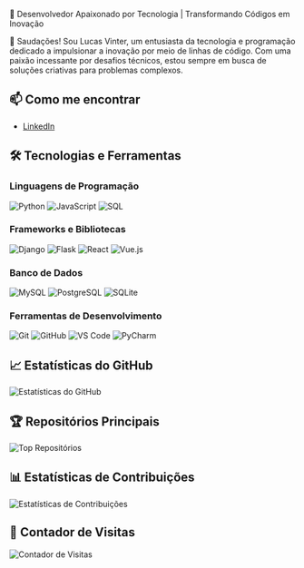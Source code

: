 🚀 Desenvolvedor Apaixonado por Tecnologia | Transformando Códigos em Inovação

👋 Saudações! Sou Lucas Vinter, um entusiasta da tecnologia e programação dedicado a impulsionar a inovação por meio de linhas de código. Com uma paixão incessante por desafios técnicos, estou sempre em busca de soluções criativas para problemas complexos.

## 📫 Como me encontrar
- [LinkedIn](https://linkedin.com/in/LucasVinter)

## 🛠️ Tecnologias e Ferramentas

### Linguagens de Programação
![Python](https://img.shields.io/badge/-Python-3776AB?style=flat-square&logo=python&logoColor=white)
![JavaScript](https://img.shields.io/badge/-JavaScript-F7DF1E?style=flat-square&logo=javascript&logoColor=black)
![SQL](https://img.shields.io/badge/-SQL-4479A1?style=flat-square&logo=postgresql&logoColor=white)

### Frameworks e Bibliotecas
![Django](https://img.shields.io/badge/-Django-092E20?style=flat-square&logo=django&logoColor=white)
![Flask](https://img.shields.io/badge/-Flask-000000?style=flat-square&logo=flask&logoColor=white)
![React](https://img.shields.io/badge/-React-61DAFB?style=flat-square&logo=react&logoColor=black)
![Vue.js](https://img.shields.io/badge/-Vue.js-4FC08D?style=flat-square&logo=vue.js&logoColor=white)

### Banco de Dados
![MySQL](https://img.shields.io/badge/-MySQL-4479A1?style=flat-square&logo=mysql&logoColor=white)
![PostgreSQL](https://img.shields.io/badge/-PostgreSQL-336791?style=flat-square&logo=postgresql&logoColor=white)
![SQLite](https://img.shields.io/badge/-SQLite-003B57?style=flat-square&logo=sqlite&logoColor=white)

### Ferramentas de Desenvolvimento
![Git](https://img.shields.io/badge/-Git-F05032?style=flat-square&logo=git&logoColor=white)
![GitHub](https://img.shields.io/badge/-GitHub-181717?style=flat-square&logo=github&logoColor=white)
![VS Code](https://img.shields.io/badge/-VS%20Code-007ACC?style=flat-square&logo=visual-studio-code&logoColor=white)
![PyCharm](https://img.shields.io/badge/-PyCharm-000000?style=flat-square&logo=pycharm&logoColor=white)

## 📈 Estatísticas do GitHub
![Estatísticas do GitHub](https://github-readme-stats.vercel.app/api?username=LucasVinter&show_icons=true&theme=dark&hide_border=true)

## 🏆 Repositórios Principais
![Top Repositórios](https://github-readme-stats.vercel.app/api/top-langs/?username=LucasVinter&layout=compact&theme=dark&hide_border=true)

## 📊 Estatísticas de Contribuições
![Estatísticas de Contribuições](https://github-readme-streak-stats.herokuapp.com/?user=LucasVinter&theme=dark&hide_border=true)

## 📅 Contador de Visitas
![Contador de Visitas](https://visitor-badge.glitch.me/badge?page_id=LucasVinter.LucasVinter)
